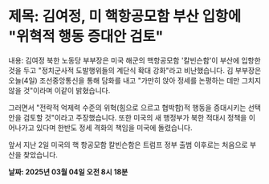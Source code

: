 # **제목: 김여정, 미 핵항공모함 부산 입항에 "위혁적 행동 증대안 검토"**

  내용: 김여정 북한 노동당 부부장은 미국 해군의 핵항공모함 '칼빈슨함'이 부산에 입항한 것을 두고 "정치군사적 도발행위들의 계단식 확대 강화"라고 비난했습니다. 김 부부장은 오늘(4일) 조선중앙통신을 통해 담화를 내고 "가만히 앉아 정세를 논평하는 데만 그치지 않을 것"이라며 이같이 밝혔습니다.

그러면서 "전략적 억제력 수준의 위혁(힘으로 으르고 협박함)적 행동을 증대시키는 선택안을 검토할 것"이라고 주장했습니다. 또한 미국의 새 행정부가 북한 적대시 정책을 이어나가고 있다며 한반도 정세 격화의 책임을 미국에 돌렸습니다.

앞서 지난 2일 미국의 핵 항공모함 칼빈슨함은 트럼프 정부 출범 이후로는 처음으로 부산을 찾았습니다.

  **날짜: 2025년 03월 04일 오전 8시 18분**